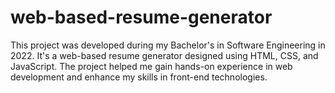 # web-based-resume-generator
This project was developed during my Bachelor's in Software Engineering in 2022. It's a web-based resume generator designed using HTML, CSS, and JavaScript. The project helped me gain hands-on experience in web development and enhance my skills in front-end technologies.
